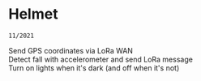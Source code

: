 # Helmet
    11/2021
Send GPS coordinates via LoRa WAN  
Detect fall with accelerometer and send LoRa message  
Turn on lights when it's dark (and off when it's not)  
